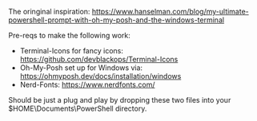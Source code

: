 The oringinal inspiration: https://www.hanselman.com/blog/my-ultimate-powershell-prompt-with-oh-my-posh-and-the-windows-terminal

Pre-reqs to make the following work:
- Terminal-Icons for fancy icons: https://github.com/devblackops/Terminal-Icons
- Oh-My-Posh set up for Windows via: https://ohmyposh.dev/docs/installation/windows
- Nerd-Fonts: https://www.nerdfonts.com/

Should be just a plug and play by dropping these two files into your $HOME\Documents\PowerShell directory.
